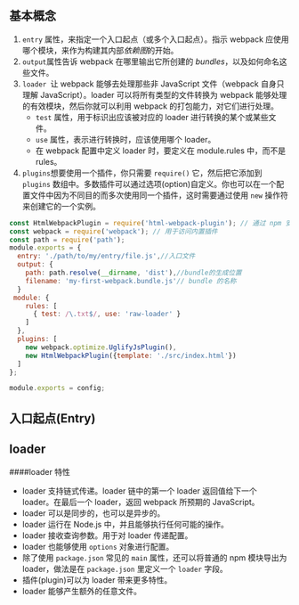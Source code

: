## 基本概念

1. `entry` 属性，来指定一个入口起点（或多个入口起点）。指示 webpack 应使用哪个模块，来作为构建其内部*依赖图*的开始。
2. `output`属性告诉 webpack 在哪里输出它所创建的 *bundles*，以及如何命名这些文件。
3. `loader `让 webpack 能够去处理那些非 JavaScript 文件（webpack 自身只理解 JavaScript）。loader 可以将所有类型的文件转换为 webpack 能够处理的有效模块，然后你就可以利用 webpack 的打包能力，对它们进行处理。
   * `test` 属性，用于标识出应该被对应的 loader 进行转换的某个或某些文件。
   * `use` 属性，表示进行转换时，应该使用哪个 loader。
   * 在 webpack 配置中定义 loader 时，要定义在 module.rules 中，而不是 rules。
4. `plugins`想要使用一个插件，你只需要 `require()` 它，然后把它添加到 `plugins` 数组中。多数插件可以通过选项(option)自定义。你也可以在一个配置文件中因为不同目的而多次使用同一个插件，这时需要通过使用 `new` 操作符来创建它的一个实例。

```js
const HtmlWebpackPlugin = require('html-webpack-plugin'); // 通过 npm 安装
const webpack = require('webpack'); // 用于访问内置插件
const path = require('path');
module.exports = {
  entry: './path/to/my/entry/file.js',//入口文件
  output: {
    path: path.resolve(__dirname, 'dist'),//bundle的生成位置
    filename: 'my-first-webpack.bundle.js'// bundle 的名称
  }
 module: {
    rules: [
      { test: /\.txt$/, use: 'raw-loader' }
    ]
  },
  plugins: [
    new webpack.optimize.UglifyJsPlugin(),
    new HtmlWebpackPlugin({template: './src/index.html'})
  ]
};

module.exports = config;
```


## 入口起点(Entry)





## loader

####loader 特性

- loader 支持链式传递。loader 链中的第一个 loader 返回值给下一个 loader。在最后一个 loader，返回 webpack 所预期的 JavaScript。
- loader 可以是同步的，也可以是异步的。
- loader 运行在 Node.js 中，并且能够执行任何可能的操作。
- loader 接收查询参数。用于对 loader 传递配置。
- loader 也能够使用 `options` 对象进行配置。
- 除了使用 `package.json` 常见的 `main` 属性，还可以将普通的 npm 模块导出为 loader，做法是在 `package.json` 里定义一个 `loader` 字段。
- 插件(plugin)可以为 loader 带来更多特性。
- loader 能够产生额外的任意文件。